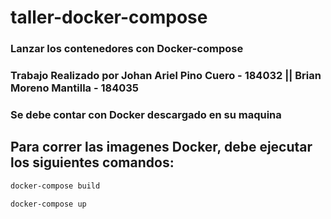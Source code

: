 # taller-docker-compose

### Lanzar los contenedores con Docker-compose

### Trabajo Realizado por Johan Ariel Pino Cuero - 184032 || Brian Moreno Mantilla - 184035

### Se debe contar con Docker descargado en su maquina

## Para correr las imagenes Docker, debe ejecutar los siguientes comandos: 

```sh
docker-compose build
```
```sh
docker-compose up
```
